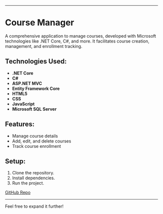 

---

# Course Manager

A comprehensive application to manage courses, developed with Microsoft technologies like .NET Core, C#, and more. It facilitates course creation, management, and enrollment tracking.

## Technologies Used:
- **.NET Core**
- **C#**
- **ASP.NET MVC**
- **Entity Framework Core**
- **HTML5**
- **CSS**
- **JavaScript**
- **Microsoft SQL Server**

## Features:
- Manage course details
- Add, edit, and delete courses
- Track course enrollment

## Setup:
1. Clone the repository.
2. Install dependencies.
3. Run the project.

[GitHub Repo](https://github.com/Purav22/Course_Manager)

--- 

Feel free to expand it further!
